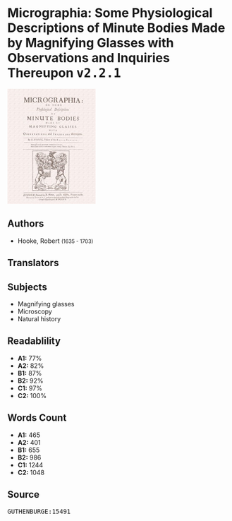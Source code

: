 # Micrographia: Some Physiological Descriptions of Minute Bodies Made by Magnifying Glasses with Observations and Inquiries Thereupon <kbd>v2.2.1</kbd>

![](./cover.medium.jpg "")

## Authors


 - Hooke, Robert <small>(1635 - 1703)</small>

## Translators



## Subjects


 - Magnifying glasses
 - Microscopy
 - Natural history

## Readablility


 - **A1:** 77%
 - **A2:** 82%
 - **B1:** 87%
 - **B2:** 92%
 - **C1:** 97%
 - **C2:** 100%

## Words Count


 - **A1:** 465
 - **A2:** 401
 - **B1:** 655
 - **B2:** 986
 - **C1:** 1244
 - **C2:** 1048

## Source


<kbd>GUTHENBURGE:15491</kbd>
